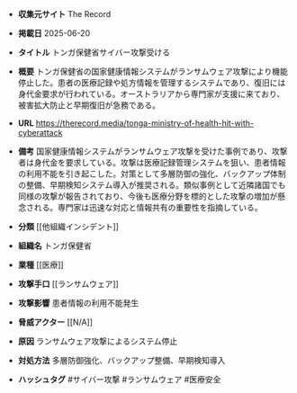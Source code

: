 - **収集元サイト**
The Record

- **掲載日**
2025-06-20

- **タイトル**
トンガ保健省サイバー攻撃受ける

- **概要**
トンガ保健省の国家健康情報システムがランサムウェア攻撃により機能停止した。患者の医療記録や処方情報を管理するシステムであり、復旧には身代金要求が行われている。オーストラリアから専門家が支援に来ており、被害拡大防止と早期復旧が急務である。

- **URL**
https://therecord.media/tonga-ministry-of-health-hit-with-cyberattack

- **備考**
国家健康情報システムがランサムウェア攻撃を受けた事例であり、攻撃者は身代金を要求している。攻撃は医療記録管理システムを狙い、患者情報の利用不能を引き起こした。対策として多層防御の強化、バックアップ体制の整備、早期検知システム導入が推奨される。類似事例として近隣諸国でも同様の攻撃が報告されており、今後も医療分野を標的とした攻撃の増加が懸念される。専門家は迅速な対応と情報共有の重要性を指摘している。

- **分類**
[[他組織インシデント]]

- **組織名**
トンガ保健省

- **業種**
[[医療]]

- **攻撃手口**
[[ランサムウェア]]

- **攻撃影響**
患者情報の利用不能発生

- **脅威アクター**
[[N/A]]

- **原因**
ランサムウェア攻撃によるシステム停止

- **対処方法**
多層防御強化、バックアップ整備、早期検知導入

- **ハッシュタグ**
#サイバー攻撃 #ランサムウェア #医療安全
